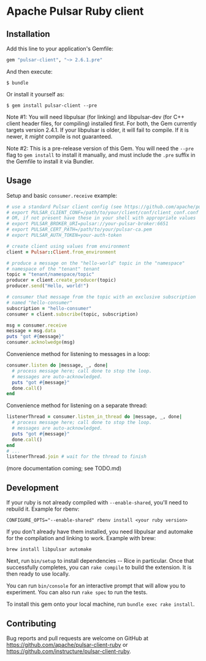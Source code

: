 # Apache Pulsar Ruby client

## Installation

Add this line to your application's Gemfile:

```ruby
gem "pulsar-client", "~> 2.6.1.pre"
```

And then execute:

    $ bundle

Or install it yourself as:

    $ gem install pulsar-client --pre

Note #1: You will need libpulsar (for linking) and libpulsar-dev (for
C++ client header files, for compiling) installed first. For both, the
Gem currently targets version 2.4.1. If your libpulsar is older, it will
fail to compile. If it is newer, it _might_ compile is not guaranteed.

Note #2: This is a pre-release version of this Gem. You will need the
`--pre` flag to `gem install` to install it manually, and must include
the `.pre` suffix in the Gemfile to install it via Bundler.

## Usage

Setup and basic `consumer.receive` example:

```ruby
# use a standard Pulsar client config (see https://github.com/apache/pulsar/blob/master/conf/client.conf)
# export PULSAR_CLIENT_CONF=/path/to/your/client/conf/client_conf.conf
# OR, if not present have these in your shell with appropriate values
# export PULSAR_BROKER_URI=pulsar://your-pulsar-broker:6651
# export PULSAR_CERT_PATH=/path/to/your/pulsar-ca.pem
# export PULSAR_AUTH_TOKEN=your-auth-token

# create client using values from environment
client = Pulsar::Client.from_environment

# produce a message on the "hello-world" topic in the "namespace"
# namespace of the "tenant" tenant
topic = "tenant/namespace/topic"
producer = client.create_producer(topic)
producer.send("Hello, world!")

# consumer that message from the topic with an exclusive subscription
# named "hello-consumer"
subscription = "hello-consumer"
consumer = client.subscribe(topic, subscription)

msg = consumer.receive
message = msg.data
puts "got #{message}"
consumer.acknolwedge(msg)
```

Convenience method for listening to messages in a loop:

```ruby
consumer.listen do |message, _, done|
  # process message here; call done to stop the loop.
  # messages are auto-acknowledged.
  puts "got #{message}"
  done.call()
end
```

Convenience method for listening on a separate thread:

```ruby
listenerThread = consumer.listen_in_thread do |message, _, done|
  # process message here; call done to stop the loop.
  # messages are auto-acknowledged.
  puts "got #{message}"
  done.call()
end
# ...
listenerThread.join # wait for the thread to finish
```

(more documentation coming; see TODO.md)

## Development

If your ruby is not already compiled with `--enable-shared`, you'll need
to rebuild it. Example for rbenv:

```
CONFIGURE_OPTS="--enable-shared" rbenv install <your ruby version>
```

If you don't already have them installed, you need libpulsar and
automake for the compilation and linking to work. Example with brew:

```
brew install libpulsar automake
```

Next, run `bin/setup` to install dependencies -- Rice in particular.
Once that successfully completes, you can `rake compile` to build the
extension. It is then ready to use locally.

You can run `bin/console` for an interactive prompt that will
allow you to experiment. You can also run `rake spec` to run the tests.

To install this gem onto your local machine, run `bundle exec rake
install`.

## Contributing

Bug reports and pull requests are welcome on GitHub at
https://github.com/apache/pulsar-client-ruby or
https://github.com/instructure/pulsar-client-ruby.
